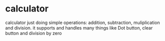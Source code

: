 # calculator
calculator just doing simple operations: addition, subtraction, muliplication and division.
it supports and handles many things like Dot button, clear button and division by zero

